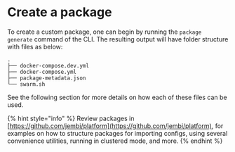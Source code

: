 # Create a package

To create a custom package, one can begin by running the `package generate` command of the CLI. The resulting output will have folder structure with files as below:

```
.
├── docker-compose.dev.yml
├── docker-compose.yml
├── package-metadata.json
└── swarm.sh
```

See the following section for more details on how each of these files can be used.

{% hint style="info" %}
Review packages in [https://github.com/jembi/platform](https://github.com/jembi/platform), for examples on how to structure packages for importing configs, using several convenience utilities, running in clustered mode, and more.
{% endhint %}
